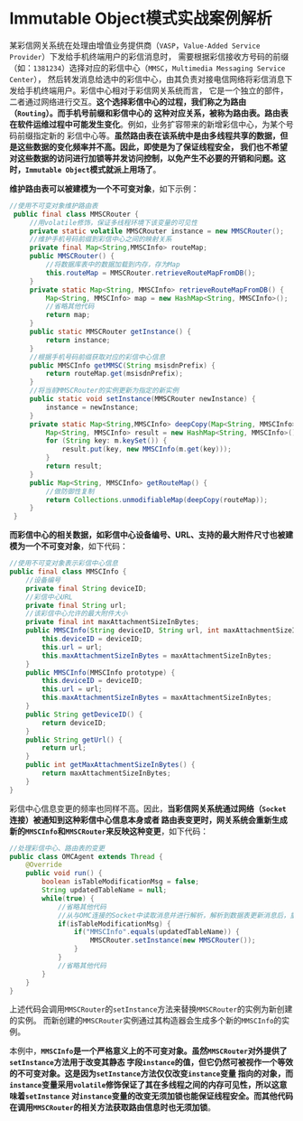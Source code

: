 Immutable Object模式实战案例解析
================================================================================
某彩信网关系统在处理由增值业务提供商（`VASP`，`Value-Added Service Provider`）下发给手机终端用户的彩信消息时，
需要根据彩信接收方号码的前缀（如：`1381234`）选择对应的彩信中心（`MMSC`，`Multimedia Messaging Service Center`），
然后转发消息给选中的彩信中心，由其负责对接电信网络将彩信消息下发给手机终端用户。彩信中心相对于彩信网关系统而言，
它是一个独立的部件，二者通过网络进行交互。**这个选择彩信中心的过程，我们称之为路由（`Routing`）。而手机号前缀和彩信中心的
这种对应关系，被称为路由表。路由表在软件运维过程中可能发生变化**。例如，业务扩容带来的新增彩信中心，为某个号码前缀指定新的
彩信中心等。**虽然路由表在该系统中是由多线程共享的数据，但是这些数据的变化频率并不高。因此，即使是为了保证线程安全，
我们也不希望对这些数据的访问进行加锁等并发访问控制，以免产生不必要的开销和问题。这时，`Immutable Object`模式就派上用场了**。

**维护路由表可以被建模为一个不可变对象**，如下示例：
```java
//使用不可变对象维护路由表
 public final class MMSCRouter {
     //用volatile修饰，保证多线程环境下该变量的可见性
     private static volatile MMSCRouter instance = new MMSCRouter();
     //维护手机号码前缀到彩信中心之间的映射关系
     private final Map<String,MMSCInfo> routeMap;
     public MMSCRouter() {
         //将数据库表中的数据加载到内存，存为Map
         this.routeMap = MMSCRouter.retrieveRouteMapFromDB();
     }
     private static Map<String, MMSCInfo> retrieveRouteMapFromDB() {
         Map<String, MMSCInfo> map = new HashMap<String, MMSCInfo>();
         //省略其他代码
         return map;
     }
     public static MMSCRouter getInstance() {
         return instance;
     }
     //根据手机号码前缀获取对应的彩信中心信息
     public MMSCInfo getMMSC(String msisdnPrefix) {
         return routeMap.get(msisdnPrefix);
     }
     //将当前MMSCRouter的实例更新为指定的新实例
     public static void setInstance(MMSCRouter newInstance) {
         instance = newInstance;
     }
     private static Map<String,MMSCInfo> deepCopy(Map<String, MMSCInfo> m) {
         Map<String, MMSCInfo> result = new HashMap<String, MMSCInfo>();
         for (String key: m.keySet()) {
             result.put(key, new MMSCInfo(m.get(key)));
         }
         return result;
     }
     public Map<String, MMSCInfo> getRouteMap() {
         //做防御性复制
         return Collections.unmodifiableMap(deepCopy(routeMap));
     }
 }
```
**而彩信中心的相关数据，如彩信中心设备编号、URL、支持的最大附件尺寸也被建模为一个不可变对象**，如下代码：
```java
//使用不可变对象表示彩信中心信息
public final class MMSCInfo {
    //设备编号
    private final String deviceID;
    //彩信中心URL
    private final String url;
    //该彩信中心允许的最大附件大小
    private final int maxAttachmentSizeInBytes;
    public MMSCInfo(String deviceID, String url, int maxAttachmentSizeInBytes) {
        this.deviceID = deviceID;
        this.url = url;
        this.maxAttachmentSizeInBytes = maxAttachmentSizeInBytes;
    }
    public MMSCInfo(MMSCInfo prototype) {
        this.deviceID = deviceID;
        this.url = url;
        this.maxAttachmentSizeInBytes = maxAttachmentSizeInBytes;
    }
    public String getDeviceID() {
        return deviceID;
    }
    public String getUrl() {
        return url;
    }
    public int getMaxAttachmentSizeInBytes() {
        return maxAttachmentSizeInBytes;
    }
}
```
彩信中心信息变更的频率也同样不高。因此，**当彩信网关系统通过网络（`Socket`连接）被通知到这种彩信中心信息本身或者
路由表变更时，网关系统会重新生成新的`MMSCInfo`和`MMSCRouter`来反映这种变更**，如下代码：
```java
//处理彩信中心、路由表的变更
public class OMCAgent extends Thread {
    @Override
    public void run() {
        boolean isTableModificationMsg = false;
        String updatedTableName = null;
        while(true) {
            //省略其他代码
            //从与OMC连接的Socket中读取消息并进行解析，解析到数据表更新消息后，重置MMSCRouter实例
            if(isTableModificationMsg) {
                if("MMSCInfo".equals(updatedTableName)) {
                    MMSCRouter.setInstance(new MMSCRouter());
                }
            }
            //省略其他代码
        }
    }
}
```
上述代码会调用`MMSCRouter`的`setInstance`方法来替换`MMSCRouter`的实例为新创建的实例。
而新创建的`MMSCRouter`实例通过其构造器会生成多个新的`MMSCInfo`的实例。

本例中，**`MMSCInfo`是一个严格意义上的不可变对象。虽然`MMSCRouter`对外提供了`setInstance`方法用于改变其静态
字段`instance`的值，但它仍然可被视作一个等效的不可变对象。这是因为`setInstance`方法仅仅改变`instance`变量
指向的对象，而`instance`变量采用`volatile`修饰保证了其在多线程之间的内存可见性，所以这意味着`setInstance`
对`instance`变量的改变无须加锁也能保证线程安全。而其他代码在调用`MMSCRouter`的相关方法获取路由信息时也无须加锁**。

